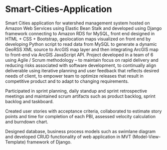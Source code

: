 # Smart-Cities-Application

Smart Cities application for watershed management system hosted on Amazon Web Services using Elastic Bean Stalk and developed using Django framework connecting to Amazon RDS for MySQL, front end designed in HTML + CSS + Bootstrap, geolocation maps visualized on front end by developing Python script to read data from MySQL to generate a dynamic GeoRSS XML source to ArcGIS map layer and then integrating ArcGIS map to front-end via ArcGIS JavaScript API.
Project developed in a team of 6 using Agile / Scrum methodology – to maintain focus on rapid delivery and reducing risks associated with software development, to continually align deliverable using iterative planning and user feedback that reflects desired needs of client, to empower team to optimize releases that result in competitive product and to adapt to changing requirements. 

Participated in sprint planning, daily standup and sprint retrospective meetings and maintained scrum artifacts such as product backlog, sprint backlog and taskboard.

Created user stories with acceptance criteria, collaborated to estimate story points and time for completion of each PBI, assessed velocity calculation and burndown chart.

Designed database, business process models such as swimlane diagram and developed CRUD functionality of web application in MVT (Model-View-Template) framework of Django. 
